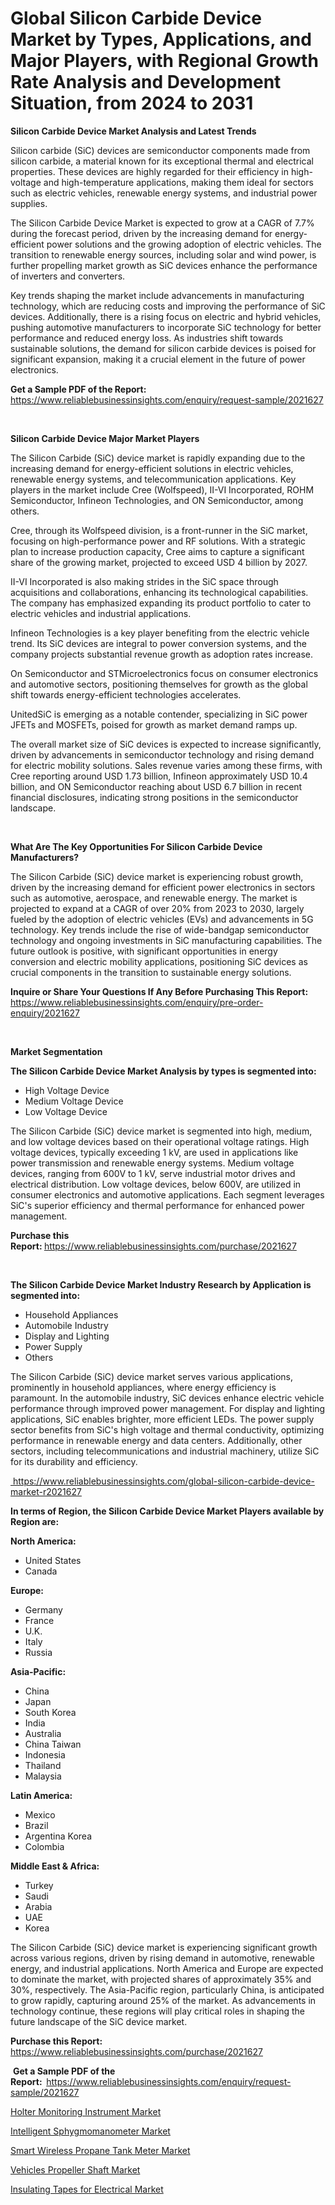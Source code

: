 <p><h1>Global Silicon Carbide Device Market by Types, Applications, and Major Players, with Regional Growth Rate Analysis and Development Situation, from 2024 to 2031</h1></p><p><strong>Silicon Carbide Device Market Analysis and Latest Trends</strong></p>
<p><p>Silicon carbide (SiC) devices are semiconductor components made from silicon carbide, a material known for its exceptional thermal and electrical properties. These devices are highly regarded for their efficiency in high-voltage and high-temperature applications, making them ideal for sectors such as electric vehicles, renewable energy systems, and industrial power supplies.</p><p>The Silicon Carbide Device Market is expected to grow at a CAGR of 7.7% during the forecast period, driven by the increasing demand for energy-efficient power solutions and the growing adoption of electric vehicles. The transition to renewable energy sources, including solar and wind power, is further propelling market growth as SiC devices enhance the performance of inverters and converters.</p><p>Key trends shaping the market include advancements in manufacturing technology, which are reducing costs and improving the performance of SiC devices. Additionally, there is a rising focus on electric and hybrid vehicles, pushing automotive manufacturers to incorporate SiC technology for better performance and reduced energy loss. As industries shift towards sustainable solutions, the demand for silicon carbide devices is poised for significant expansion, making it a crucial element in the future of power electronics.</p></p>
<p><strong>Get a Sample PDF of the Report:&nbsp;</strong> <a href="https://www.reliablebusinessinsights.com/enquiry/request-sample/2021627?utm_campaign=96&utm_medium=2&utm_source=Github&utm_content=ia&utm_term=27102024&utm_id=silicon-carbide-device">https://www.reliablebusinessinsights.com/enquiry/request-sample/2021627</a></p>
<p>&nbsp;</p>
<p><strong>Silicon Carbide Device Major Market Players</strong></p>
<p><p>The Silicon Carbide (SiC) device market is rapidly expanding due to the increasing demand for energy-efficient solutions in electric vehicles, renewable energy systems, and telecommunication applications. Key players in the market include Cree (Wolfspeed), II-VI Incorporated, ROHM Semiconductor, Infineon Technologies, and ON Semiconductor, among others.</p><p>Cree, through its Wolfspeed division, is a front-runner in the SiC market, focusing on high-performance power and RF solutions. With a strategic plan to increase production capacity, Cree aims to capture a significant share of the growing market, projected to exceed USD 4 billion by 2027.</p><p>II-VI Incorporated is also making strides in the SiC space through acquisitions and collaborations, enhancing its technological capabilities. The company has emphasized expanding its product portfolio to cater to electric vehicles and industrial applications.</p><p>Infineon Technologies is a key player benefiting from the electric vehicle trend. Its SiC devices are integral to power conversion systems, and the company projects substantial revenue growth as adoption rates increase.</p><p>On Semiconductor and STMicroelectronics focus on consumer electronics and automotive sectors, positioning themselves for growth as the global shift towards energy-efficient technologies accelerates.</p><p>UnitedSiC is emerging as a notable contender, specializing in SiC power JFETs and MOSFETs, poised for growth as market demand ramps up.</p><p>The overall market size of SiC devices is expected to increase significantly, driven by advancements in semiconductor technology and rising demand for electric mobility solutions. Sales revenue varies among these firms, with Cree reporting around USD 1.73 billion, Infineon approximately USD 10.4 billion, and ON Semiconductor reaching about USD 6.7 billion in recent financial disclosures, indicating strong positions in the semiconductor landscape.</p></p>
<p>&nbsp;</p>
<p><strong>What Are The Key Opportunities For Silicon Carbide Device Manufacturers?</strong></p>
<p><p>The Silicon Carbide (SiC) device market is experiencing robust growth, driven by the increasing demand for efficient power electronics in sectors such as automotive, aerospace, and renewable energy. The market is projected to expand at a CAGR of over 20% from 2023 to 2030, largely fueled by the adoption of electric vehicles (EVs) and advancements in 5G technology. Key trends include the rise of wide-bandgap semiconductor technology and ongoing investments in SiC manufacturing capabilities. The future outlook is positive, with significant opportunities in energy conversion and electric mobility applications, positioning SiC devices as crucial components in the transition to sustainable energy solutions.</p></p>
<p><strong>Inquire or Share Your Questions If Any Before Purchasing This Report:</strong> <a href="https://www.reliablebusinessinsights.com/enquiry/pre-order-enquiry/2021627?utm_campaign=96&utm_medium=2&utm_source=Github&utm_content=ia&utm_term=27102024&utm_id=silicon-carbide-device">https://www.reliablebusinessinsights.com/enquiry/pre-order-enquiry/2021627</a></p>
<p>&nbsp;</p>
<p><strong>Market Segmentation</strong></p>
<p><strong>The Silicon Carbide Device Market Analysis by types is segmented into:</strong></p>
<p><ul><li>High Voltage Device</li><li>Medium Voltage Device</li><li>Low Voltage Device</li></ul></p>
<p><p>The Silicon Carbide (SiC) device market is segmented into high, medium, and low voltage devices based on their operational voltage ratings. High voltage devices, typically exceeding 1 kV, are used in applications like power transmission and renewable energy systems. Medium voltage devices, ranging from 600V to 1 kV, serve industrial motor drives and electrical distribution. Low voltage devices, below 600V, are utilized in consumer electronics and automotive applications. Each segment leverages SiC's superior efficiency and thermal performance for enhanced power management.</p></p>
<p><strong>Purchase this Report:&nbsp;</strong><a href="https://www.reliablebusinessinsights.com/purchase/2021627?utm_campaign=96&utm_medium=2&utm_source=Github&utm_content=ia&utm_term=27102024&utm_id=silicon-carbide-device">https://www.reliablebusinessinsights.com/purchase/2021627</a></p>
<p>&nbsp;</p>
<p><strong>The Silicon Carbide Device Market Industry Research by Application is segmented into:</strong></p>
<p><ul><li>Household Appliances</li><li>Automobile Industry</li><li>Display and Lighting</li><li>Power Supply</li><li>Others</li></ul></p>
<p><p>The Silicon Carbide (SiC) device market serves various applications, prominently in household appliances, where energy efficiency is paramount. In the automobile industry, SiC devices enhance electric vehicle performance through improved power management. For display and lighting applications, SiC enables brighter, more efficient LEDs. The power supply sector benefits from SiC's high voltage and thermal conductivity, optimizing performance in renewable energy and data centers. Additionally, other sectors, including telecommunications and industrial machinery, utilize SiC for its durability and efficiency.</p></p>
<p><a href="https://www.reliablebusinessinsights.com/global-silicon-carbide-device-market-r2021627?utm_campaign=96&utm_medium=2&utm_source=Github&utm_content=ia&utm_term=27102024&utm_id=silicon-carbide-device">&nbsp;https://www.reliablebusinessinsights.com/global-silicon-carbide-device-market-r2021627</a></p>
<p><strong>In terms of Region, the Silicon Carbide Device Market Players available by Region are:</strong></p>
<p>
    <p> <strong> North America: </strong>
        <ul>
            <li>United States</li>
            <li>Canada</li>
        </ul>
        </p> 
    <p> <strong> Europe: </strong>
        <ul>
            <li>Germany</li>
            <li>France</li>
            <li>U.K.</li>
            <li>Italy</li>
            <li>Russia</li>
        </ul>
        </p> 
    <p> <strong> Asia-Pacific: </strong>
        <ul>
            <li>China</li>
            <li>Japan</li>
            <li>South Korea</li>
            <li>India</li>
            <li>Australia</li>
            <li>China Taiwan</li>
            <li>Indonesia</li>
            <li>Thailand</li>
            <li>Malaysia</li>
        </ul>
        </p> 
    <p> <strong> Latin America: </strong>
        <ul>
            <li>Mexico</li>
            <li>Brazil</li>
            <li>Argentina Korea</li>
            <li>Colombia</li>
        </ul>
        </p> 
    <p> <strong> Middle East & Africa: </strong>
        <ul>
            <li>Turkey</li>
            <li>Saudi</li>
            <li>Arabia</li>
            <li>UAE</li>
            <li>Korea</li>
        </ul>
    </p>
    </p>
<p><p>The Silicon Carbide (SiC) device market is experiencing significant growth across various regions, driven by rising demand in automotive, renewable energy, and industrial applications. North America and Europe are expected to dominate the market, with projected shares of approximately 35% and 30%, respectively. The Asia-Pacific region, particularly China, is anticipated to grow rapidly, capturing around 25% of the market. As advancements in technology continue, these regions will play critical roles in shaping the future landscape of the SiC device market.</p></p>
<p><strong>Purchase this Report: </strong><a href="https://www.reliablebusinessinsights.com/purchase/2021627?utm_campaign=96&utm_medium=2&utm_source=Github&utm_content=ia&utm_term=27102024&utm_id=silicon-carbide-device">https://www.reliablebusinessinsights.com/purchase/2021627</a></p>
<p>&nbsp;<strong>Get a Sample PDF of the Report:&nbsp;&nbsp;</strong><a href="https://www.reliablebusinessinsights.com/enquiry/request-sample/2021627?utm_campaign=96&utm_medium=2&utm_source=Github&utm_content=ia&utm_term=27102024&utm_id=silicon-carbide-device">https://www.reliablebusinessinsights.com/enquiry/request-sample/2021627</a></p>
<p><strong></strong></p>
<p><p><a href="https://github.com/birroctaymonyj/Market-Research-Report-List-1/blob/main/holter-monitoring-instrument-market.md?utm_campaign=96&utm_medium=2&utm_source=Github&utm_content=ia&utm_term=27102024&utm_id=silicon-carbide-device">Holter Monitoring Instrument Market</a></p><p><a href="https://github.com/bramarquesw0f/Market-Research-Report-List-1/blob/main/intelligent-sphygmomanometer-market.md?utm_campaign=96&utm_medium=2&utm_source=Github&utm_content=ia&utm_term=27102024&utm_id=silicon-carbide-device">Intelligent Sphygmomanometer Market</a></p><p><a href="https://issuu.com/reportprime-2/docs/smart-wireless-propane-tank-meter-m_9b032b8114d137?utm_campaign=96&utm_medium=2&utm_source=Github&utm_content=ia&utm_term=27102024&utm_id=silicon-carbide-device">Smart Wireless Propane Tank Meter Market</a></p><p><a href="https://www.linkedin.com/pulse/strategic-roadmap-global-vehicles-propeller-shaft-market-tcfee?trk=public_post_embed_feed-article-content&utm_campaign=96&utm_medium=2&utm_source=Github&utm_content=ia&utm_term=27102024&utm_id=silicon-carbide-device">Vehicles Propeller Shaft Market</a></p><p><a href="https://www.linkedin.com/pulse/global-insulating-tapes-electrical-122-cagr-forecast-2024-jdo4e?trk=public_post_embed_feed-article-content&utm_campaign=96&utm_medium=2&utm_source=Github&utm_content=ia&utm_term=27102024&utm_id=silicon-carbide-device">Insulating Tapes for Electrical Market</a></p></p>